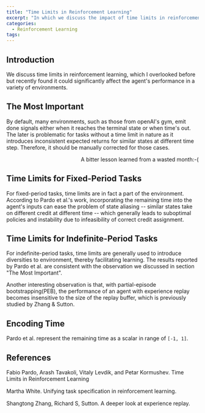 ```yaml
---
title: "Time Limits in Reinforcement Learning"
excerpt: "In which we discuss the impact of time limits in reinforcement learning"
categories:
  - Reinforcement Learning
tags:
---
```


## Introduction

We discuss time limits in reinforcement learning, which I overlooked before but recently found it could significantly affect the agent's performance in a variety of environments. 

## The Most Important

By default, many environments, such as those from openAI's gym, emit done signals either when it reaches the terminal state or when time's out. The later is problematic for tasks without a time limit in nature as it introduces inconsistent expected returns for similar states at different time step. Therefore, it should be manually corrected for those cases.

<div style="text-align: right"> A bitter lesson learned from a wasted month:-( </div>

## Time Limits for Fixed-Period Tasks

For fixed-period tasks, time limits are in fact a part of the environment. According to Pardo et al.'s work, incorporating the remaining time into the agent's inputs can ease the problem of state aliasing -- similar states take on different credit at different time -- which generally leads to suboptimal policies and instability due to infeasibility of correct credit assignment. 

## Time Limits for Indefinite-Period Tasks

For indefinite-period tasks, time limits are generally used to introduce diversities to environment, thereby facilitating learning. The results reported by Pardo et al. are consistent with the observation we discussed in section "The Most Important". 

Another interesting observation is that, with partial-episode bootstrapping(PEB), the performance of an agent with experience replay becomes insensitive to the size of the replay buffer, which is previously studied by Zhang & Sutton.

## Encoding Time

Pardo et al. represent the remaining time as a scalar in range of `[-1, 1]`. 

## References

Fabio Pardo, Arash Tavakoli, Vitaly Levdik, and Petar Kormushev. Time Limits in Reinforcement Learning

Martha White. Unifying task speciﬁcation in reinforcement learning.

Shangtong Zhang, Richard S, Sutton. A deeper look at experience replay.